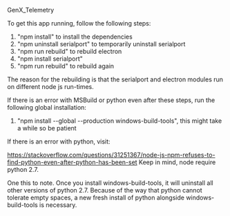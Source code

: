 GenX_Telemetry

To get this app running, follow the following steps:

1. "npm install" to install the dependencies
2. "npm uninstall serialport" to temporarily uninstall serialport
3. "npm run rebuild" to rebuild electron
4. "npm install serialport"
5. "npm run rebuild" to rebuild again

The reason for the rebuilding is that the serialport and electron modules run on 
different node js run-times.


If there is an error with MSBuild or python even after these steps,
run the following global installation:
1. "npm install --global --production windows-build-tools", this might take a while so be patient

If there is an error with python, visit:

https://stackoverflow.com/questions/31251367/node-js-npm-refuses-to-find-python-even-after-python-has-been-set
Keep in mind, node require python 2.7.

One this to note. Once you install windows-build-tools, it will uninstall all other versions of python
2.7. Because of the way that python cannot tolerate empty spaces, a new fresh install of python alongside
windows-build-tools is necessary.
